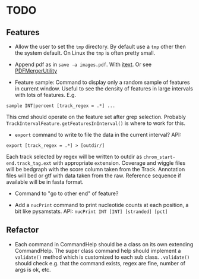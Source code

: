 TODO
====

Features
--------

* Allow the user to set the `tmp` directory. By default use a `tmp` other then 
  the system default. On Linux the `tmp` is often pretty small.

* Append pdf as in `save -a images.pdf`. With [itext](http://burnignorance.com/java-web-development-tips/java-merging-multiple-pdfs-into-a-single-pdf-using-itext/). Or see [PDFMergerUtility](http://stackoverflow.com/questions/3585329/how-to-merge-two-pdf-files-into-one-in-java)

* Feature sample: Command to display only a random sample of features in current window. 
  Useful to see the density of features in large intervals with lots of features. E.g.

```
sample INT|percent [track_regex = .*] ...
```

This cmd should operate on the feature set after grep selection. Probably `TrackIntervalFeature.getFeaturesInInterval()` is where
to work for this.

* `export` command to write to file the data in the current interval? API:

```
export [track_regex = .*] > [outdir/]
```

Each track selected by regex will be written to outdir as `chrom_start-end.track_tag.ext` with appropriate `ext`ension.
Coverage and wiggle files will be bedgraph with the score column taken from the Track. Annotation files will bed or gtf
with data taken from the raw. Reference sequence if available will be in fasta format.

* Command to "go to other end" of feature? 

* Add a `nucPrint` command to print nucleotide counts at each position, a bit like pysamstats. API:
`nucPrint INT [INT] [stranded] [pct]`

Refactor
--------

* Each command in CommandHelp should be a class on its own extending CommandHelp. The super class command help
should implement a `validate()` method which is customized to each sub class. `.validate()` should check e.g.
that the command exists, regex are fine, number of args is ok, etc.
